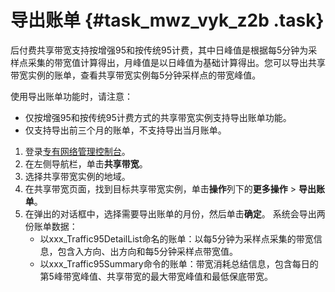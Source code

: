 # 导出账单 {#task_mwz_vyk_z2b .task}

后付费共享带宽支持按增强95和按传统95计费，其中日峰值是根据每5分钟为采样点采集的带宽值计算得出，月峰值是以日峰值为基础计算得出。您可以导出共享带宽实例的账单，查看共享带宽实例每5分钟采样点的带宽峰值。

使用导出账单功能时，请注意：

-   仅按增强95和按传统95计费方式的共享带宽实例支持导出账单功能。
-   仅支持导出前三个月的账单，不支持导出当月账单。

1.  登录[专有网络管理控制台](https://vpcnext.console.aliyun.com)。
2.  在左侧导航栏，单击**共享带宽**。
3.  选择共享带宽实例的地域。
4.  在共享带宽页面，找到目标共享带宽实例，单击**操作**列下的**更多操作** \> **导出账单**。
5.  在弹出的对话框中，选择需要导出账单的月份，然后单击**确定**。 系统会导出两份账单数据：
    -   以xxx\_Traffic95DetailList命名的账单：以每5分钟为采样点采集的带宽信息，包含入方向、出方向和每5分钟采样点带宽值。
    -   以xxx\_Traffic95Summary命令的账单：带宽消耗总结信息，包含每日的第5峰带宽峰值、共享带宽的最大带宽峰值和最低保底带宽。

